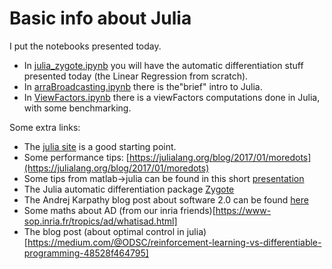 # Basic info about Julia

I put the notebooks presented today. 
- In [julia_zygote.ipynb](julia_zygote.ipynb)  you will have the automatic differentiation stuff presented today (the Linear Regression from scratch).
- In [arraBroadcasting.ipynb](arraBroadcasting.ipynb) there is the"brief" intro to Julia.
- In [ViewFactors.ipynb](ViewFactors.ipynb) there is a viewFactors computations done in Julia, with some benchmarking.

Some extra links:
- The [julia site](https://julialang.org) is a good starting point.
- Some performance tips: [https://julialang.org/blog/2017/01/moredots](https://julialang.org/blog/2017/01/moredots)
- Some tips from matlab->julia can be found in this short [presentation](https://hal.archives-ouvertes.fr/cel-01830248/document)
- The Julia automatic differentiation package [Zygote](https://github.com/FluxML/Zygote.jl)
- The Andrej Karpathy blog post about software 2.0 can be found [here](https://medium.com/@karpathy/software-2-0-a64152b37c35)
- Some maths about AD (from our inria friends)[https://www-sop.inria.fr/tropics/ad/whatisad.html]
- The blog post (about optimal control in julia)[https://medium.com/@ODSC/reinforcement-learning-vs-differentiable-programming-48528f464795]